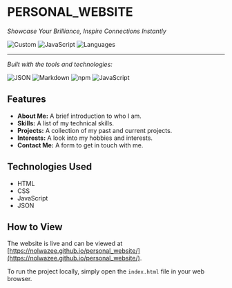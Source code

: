 # PERSONAL_WEBSITE

*Showcase Your Brilliance, Inspire Connections Instantly*


![Custom](https://img.shields.io/badge/last%20commit-last%20saturday-blue)
![JavaScript](https://img.shields.io/badge/javascript-35.9%25-yellow)
![Languages](https://img.shields.io/github/languages/count/yourusername/your-repo-name)

---

*Built with the tools and technologies:*

![JSON](https://img.shields.io/badge/JSON-000000?style=for-the-badge&logo=json&logoColor=white)
![Markdown](https://img.shields.io/badge/Markdown-000000?style=for-the-badge&logo=markdown&logoColor=white)
![npm](https://img.shields.io/badge/NPM-CB3837?style=for-the-badge&logo=npm&logoColor=white)
![JavaScript](https://img.shields.io/badge/JavaScript-F7DF1E?style=for-the-badge&logo=javascript&logoColor=black)


## Features

*   **About Me:** A brief introduction to who I am.
*   **Skills:** A list of my technical skills.
*   **Projects:** A collection of my past and current projects.
*   **Interests:** A look into my hobbies and interests.
*   **Contact Me:** A form to get in touch with me.

## Technologies Used

*   HTML
*   CSS
*   JavaScript
*   JSON

## How to View

The website is live and can be viewed at [https://nolwazee.github.io/personal_website/](https://nolwazee.github.io/personal_website/).

To run the project locally, simply open the `index.html` file in your web browser.


